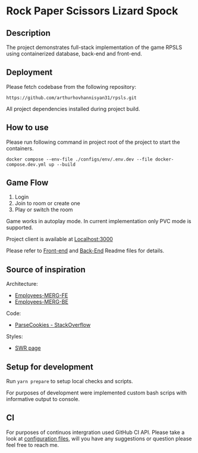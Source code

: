 # Rock Paper Scissors Lizard Spock

## Description
The project demonstrates full-stack implementation of the game RPSLS using containerized database, back-end and front-end.

## Deployment

Please fetch codebase from the following repository:
```git
https://github.com/arthurhovhannisyan31/rpsls.git
```

All project dependencies installed during project build.


## How to use
Please run following command in project root of the project to start the containers.
```shell
docker compose --env-file ./configs/env/.env.dev --file docker-compose.dev.yml up --build
```

## Game Flow
1. Login 
2. Join to room or create one
3. Play or switch the room

Game works in autoplay mode. In current implementation only PVC mode is supported.

Project client is available at [Localhost:3000](http://localhost:3001/)

Please refer to [Front-end](packages/client/README.md) and [Back-End](packages/api/README.md) Readme files for details.


## Source of inspiration
Architecture:
- [Employees-MERG-FE](https://github.com/arthurhovhannisyan31/Employees-MERG-FE)
- [Employees-MERG-BE](https://github.com/arthurhovhannisyan31/Employees-MERG-BE)

Code:
- [ParseCookies - StackOverflow](https://stackoverflow.com/questions/3393854/get-and-set-a-single-cookie-with-node-js-http-server)

Styles:
- [SWR page](https://swr.vercel.app/) 

## Setup for development
Run `yarn prepare` to setup local checks and scripts.

For purposes of development were implemented custom bash scrips with informative output to console. 

## CI
For purposes of continuos intergration used GitHub CI API. Please take a look at [configuration files](.github/workflows), will you have any suggestions or question please feel free to reach me.
